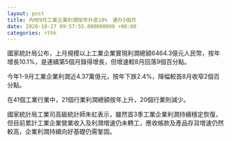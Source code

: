 ```yaml
---
layout: post
title: 內地9月工業企業利潤按年升逾10%　連升5個月
date: 2020-10-27 09:57:55.000000000 +08:00
categories: rthk
---
```


國家統計局公布，上月規模以上工業企業實現利潤總額6464.3億元人民幣，按年增長10.1%，是連續第5個月錄得增長，但增速較8月回落9個百分點。

今年1-9月工業企業利潤近4.37萬億元，按年下跌2.4%，降幅較首8月收窄2個百分點。

在41個工業行業中，21個行業利潤總額按年上升，20個行業則減少。

國家統計局工業司高級統計師朱虹表示，雖然首3季工業企業利潤持續穩定恢復，但目前累計工業企業營業收入及利潤增速仍未轉工，應收帳款及產品存貨增速仍然較高，企業利潤持續向好基礎仍需鞏固。

